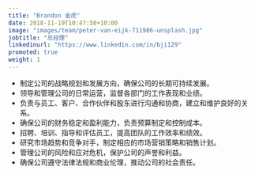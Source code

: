 ```yaml
---
title: "Brandon 金虎"
date: 2018-11-19T10:47:58+10:00
image: "images/team/peter-van-eijk-711986-unsplash.jpg"
jobtitle: "总经理"
linkedinurl: "https://www.linkedin.com/in/bji129"
promoted: true
weight: 1
---
```

- 制定公司的战略规划和发展方向，确保公司的长期可持续发展。
- 领导和管理公司的日常运营，监督各部门的工作表现和业绩。
- 负责与员工、客户、合作伙伴和股东进行沟通和协商，建立和维护良好的关系。
- 确保公司的财务稳定和盈利能力，负责预算制定和控制成本。
- 招聘、培训、指导和评估员工，提高团队的工作效率和绩效。
- 研究市场趋势和竞争对手，制定相应的市场营销策略和销售计划。
- 管理公司的风险和应对危机，保护公司的声誉和利益。
- 确保公司遵守法律法规和商业伦理，推动公司的社会责任。